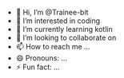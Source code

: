 - 👋 Hi, I’m @Trainee-bit
- 👀 I’m interested in coding
- 🌱 I’m currently learning kotlin
- 💞️ I’m looking to collaborate on 
- 📫 How to reach me ...
- 😄 Pronouns: ...
- ⚡ Fun fact: ...

<!---
Trainee-bit/Trainee-bit is a ✨ special ✨ repository because its `README.md` (this file) appears on your GitHub profile.
You can click the Preview link to take a look at your changes.
--->
